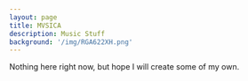 ```yaml
---
layout: page
title: MVSICA
description: Music Stuff
background: '/img/RGA622XH.png'
---
```


Nothing here right now, but hope I will create some of my own.
